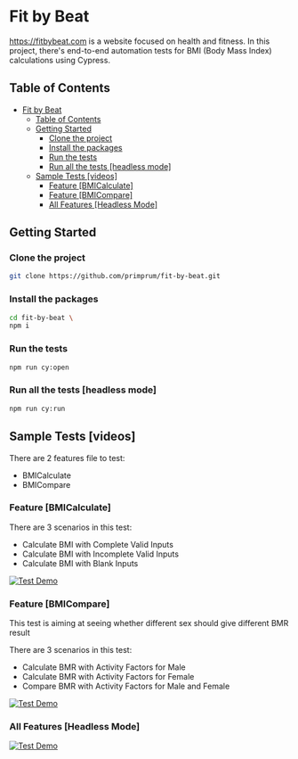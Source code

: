 # Fit by Beat

https://fitbybeat.com is a website focused on health and fitness. In this project, there's end-to-end automation tests for BMI (Body Mass Index) calculations using Cypress.

## Table of Contents

- [Fit by Beat](#fit-by-beat)
  - [Table of Contents](#table-of-contents)
  - [Getting Started](#getting-started)
    - [Clone the project](#clone-the-project)
    - [Install the packages](#install-the-packages)
    - [Run the tests](#run-the-tests)
    - [Run all the tests \[headless mode\]](#run-all-the-tests-headless-mode)
  - [Sample Tests \[videos\]](#sample-tests-videos)
    - [Feature \[BMICalculate\]](#feature-bmicalculate)
    - [Feature \[BMICompare\]](#feature-bmicompare)
    - [All Features \[Headless Mode\]](#all-features-headless-mode)

## Getting Started

### Clone the project

```bash
git clone https://github.com/primprum/fit-by-beat.git
```

### Install the packages

```bash
cd fit-by-beat \
npm i
```

### Run the tests

```bash
npm run cy:open
```

### Run all the tests [headless mode]

```bash
npm run cy:run
```

## Sample Tests [videos]

There are 2 features file to test:

- BMICalculate
- BMICompare

### Feature [BMICalculate]

There are 3 scenarios in this test:

- Calculate BMI with Complete Valid Inputs
- Calculate BMI with Incomplete Valid Inputs
- Calculate BMI with Blank Inputs

[![Test Demo](https://img.youtube.com/vi/c7F-FCpeUy4/maxresdefault.jpg)](https://www.youtube.com/embed/c7F-FCpeUy4)

### Feature [BMICompare]

This test is aiming at seeing whether different sex should give different BMR result

There are 3 scenarios in this test:

- Calculate BMR with Activity Factors for Male
- Calculate BMR with Activity Factors for Female
- Compare BMR with Activity Factors for Male and Female

[![Test Demo](https://img.youtube.com/vi/GVEXRp7vico/maxresdefault.jpg)](https://www.youtube.com/embed/GVEXRp7vico)

### All Features [Headless Mode]

[![Test Demo](https://img.youtube.com/vi/0ciyDpYPE1I/maxresdefault.jpg)](https://www.youtube.com/embed/0ciyDpYPE1I)
